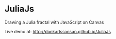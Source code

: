 JuliaJs
=======

Drawing a Julia fractal with JavaScript on Canvas

Live demo at: http://donkarlssonsan.github.io/JuliaJs
